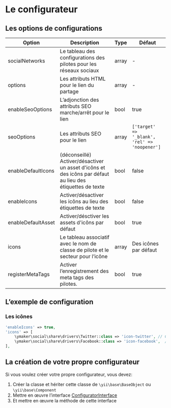 Le configurateur
================

## Les options de configurations

| Option            | Description                                                                                               | Type  | Défaut                                        |
|-------------------|-----------------------------------------------------------------------------------------------------------|-------|-----------------------------------------------|
|socialNetworks     |Le tableau des configurations des pilotes pour les réseaux sociaux                                         |array  |-                                              |
|options            |Les attributs HTML pour le lien du partage                                                                 |array  |-                                              |
|enableSeoOptions   |L’adjonction des attributs SEO marche/arrêt pour le lien                                                   |bool   |true                                           |
|seoOptions         |Les attributs SEO pour le lien                                                                             |array  |`['target' => '_blank', 'rel' => 'noopener']`  |
|enableDefaultIcons |(déconseillé) Activer/désactiver un asset d'icôns et des icôns par défaut au lieu des étiquettes de texte  |bool   |false                                          |
|enableIcons        |Activer/désactiver les icôns au lieu des étiquettes de texte                                               |bool   |false                                          |
|enableDefaultAsset |Activer/désctiver les assets d'icôns par défaut                                                            |bool   |true                                           |
|icons              |Le tableau associatif avec le nom de classe de pilote et le secteur pour l’icône                           |array  |Des icônes par défaut                          |
|registerMetaTags   |Activer l’enregistrement des meta tags des pilotes.                                                        |bool   |true                                           |

## L’exemple de configuration

### Les icônes

```php
'enableIcons' => true,
'icons' => [
    \ymaker\social\share\drivers\Twitter::class => 'icon-twitter', // CSS classe
    \ymaker\social\share\drivers\Facebook::class => 'icon-facebook',  // CSS classe
],
```

## La création de votre propre configurateur

Si vous voulez créer votre propre configurateur, vous devez:

1. Créer la classe et hériter cette classe de `\yii\base\BaseObject` ou `\yii\base\Component`
2. Mettre en œuvre l’interface [ConfiguratorInterface](https://github.com/yiimaker/yii2-social-share/blob/master/src/configurators/ConfiguratorInterface.php)
3. Et mettre en œuvre la méthode de cette interface
